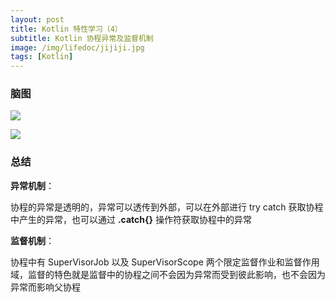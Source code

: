 ```yaml
---
layout: post
title: Kotlin 特性学习（4）
subtitle: Kotlin 协程异常及监督机制
image: /img/lifedoc/jijiji.jpg
tags: [Kotlin]
---
```


### 脑图

![](https://raw.githubusercontent.com/XPJ1993/images/master/20210828175807.png)

![](https://raw.githubusercontent.com/XPJ1993/images/master/20210828175914.png)

### 总结

**异常机制**：

协程的异常是透明的，异常可以透传到外部，可以在外部进行 try catch 获取协程中产生的异常，也可以通过 **.catch{}** 操作符获取协程中的异常

**监督机制**：

协程中有 SuperVisorJob 以及 SuperVisorScope 两个限定监督作业和监督作用域，监督的特色就是监督中的协程之间不会因为异常而受到彼此影响，也不会因为异常而影响父协程
